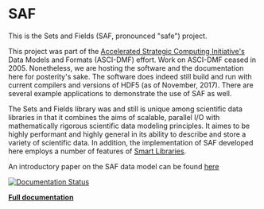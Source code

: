 # SAF
This is the Sets and Fields (SAF, pronounced "safe") project.

This project was part of the
[Accelerated Strategic Computing Initiative's](https://www.ncbi.nlm.nih.gov/books/NBK44974/)
Data Models and Formats (ASCI-DMF) effort. Work on ASCI-DMF ceased in 2005.
Nonetheless, we are hosting the software and the documentation here for posterity's
sake. The software does indeed still build and run with current compilers and
versions of HDF5 (as of November, 2017). There are several example applications
to demonstrate the use of SAF as well.

The Sets and Fields library was and still is unique among scientific data libraries
in that it combines the aims of scalable, parallel I/O with mathematically rigorous
scientific data modeling principles. It aimes to be highly performant and highly general
in its ability to describe and store a variety of scientific data. In addition,
the implementation of SAF developed here employs a number of features of
[Smart Libraries](https://wci.llnl.gov/codes/smartlibs/index.html).

An introductory paper on the SAF data model can be found [here](src/safapi/docs/miller001.pdf)

[![Documentation Status](https://readthedocs.org/projects/sets-and-fields/badge/?version=latest)](http://sets-and-fields.readthedocs.io)

[**Full documentation**](http://sets-and-fields.readthedocs.io)
